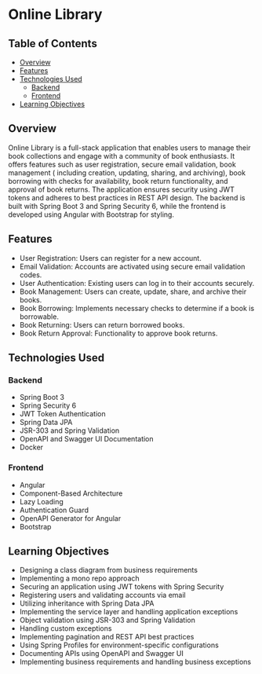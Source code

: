 # Online Library

## Table of Contents

- [Overview](#overview)
- [Features](#features)
- [Technologies Used](#technologies-used)
    - [Backend](#Backend)
    - [Frontend](#Frontend)
- [Learning Objectives](#learning-objectives)

## Overview

Online Library is a full-stack application that enables users to manage their book collections and engage with a
community of book enthusiasts. It offers features such as user registration, secure email validation, book management (
including creation, updating, sharing, and archiving), book borrowing with checks for availability, book return
functionality, and approval of book returns. The application ensures security using JWT tokens and adheres to best
practices in REST API design. The backend is built with Spring Boot 3 and Spring Security 6, while the frontend is
developed using Angular with Bootstrap for styling.

## Features

- User Registration: Users can register for a new account.
- Email Validation: Accounts are activated using secure email validation codes.
- User Authentication: Existing users can log in to their accounts securely.
- Book Management: Users can create, update, share, and archive their books.
- Book Borrowing: Implements necessary checks to determine if a book is borrowable.
- Book Returning: Users can return borrowed books.
- Book Return Approval: Functionality to approve book returns.

## Technologies Used

### Backend

- Spring Boot 3
- Spring Security 6
- JWT Token Authentication
- Spring Data JPA
- JSR-303 and Spring Validation
- OpenAPI and Swagger UI Documentation
- Docker

### Frontend

- Angular
- Component-Based Architecture
- Lazy Loading
- Authentication Guard
- OpenAPI Generator for Angular
- Bootstrap

## Learning Objectives

- Designing a class diagram from business requirements
- Implementing a mono repo approach
- Securing an application using JWT tokens with Spring Security
- Registering users and validating accounts via email
- Utilizing inheritance with Spring Data JPA
- Implementing the service layer and handling application exceptions
- Object validation using JSR-303 and Spring Validation
- Handling custom exceptions
- Implementing pagination and REST API best practices
- Using Spring Profiles for environment-specific configurations
- Documenting APIs using OpenAPI and Swagger UI
- Implementing business requirements and handling business exceptions